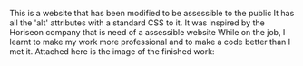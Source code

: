 This is a website that has been modified to be assessible to the public
It has all the 'alt' attributes with a standard CSS to it.
It was inspired by the Horiseon company that is need of a assessible website
While on the job, I learnt to make my work more professional and to make a code better than I met it.
Attached here is the image of the finished work:
